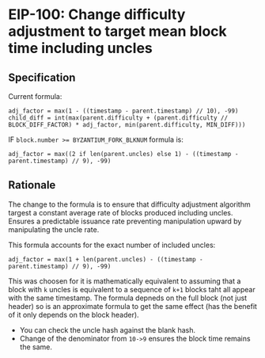# EIP-100: Change difficulty adjustment to target mean block time including uncles

## Specification
Current formula:
```
adj_factor = max(1 - ((timestamp - parent.timestamp) // 10), -99)
child_diff = int(max(parent.difficulty + (parent.difficulty // BLOCK_DIFF_FACTOR) * adj_factor, min(parent.difficulty, MIN_DIFF)))
```

IF `block.number >= BYZANTIUM_FORK_BLKNUM` formula is:
```
adj_factor = max((2 if len(parent.uncles) else 1) - ((timestamp - parent.timestamp) // 9), -99)
```

## Rationale
The change to the formula is to ensure that difficulty adjustment algorithm targest a constant average rate of blocks produced including uncles. Ensures a predictable issuance rate preventing manipulation upward by manipulating the uncle rate.

This formula accounts for the exact number of included uncles:
```
adj_factor = max(1 + len(parent.uncles) - ((timestamp - parent.timestamp) // 9), -99)
```
This was choosen for it is mathematically equivalent to assuming that a block with `k` uncles is equivalent to a sequence of `k+1` blocks taht all appear with the same timestamp. The formula depneds on the full block (not just header) so is an approximate formula to get the same effect (has the benefit of it only depends on the block header).
* You can check the uncle hash against the blank hash.
* Change of the denominator from `10->9` ensures the block time remains the same.